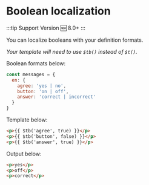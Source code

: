 # Boolean localization

:::tip Support Version
:new: 8.0+
:::

You can localize booleans with your definition formats.

*Your template will need to use `$tb()` instead of `$t()`.*

Boolean formats below:

```js
const messages = {
  en: {
    agree: 'yes | no',
    button: 'on | off',
    answer: 'correct | incorrect'
  }
}
```

Template below:

```html
<p>{{ $tb('agree', true) }}</p>
<p>{{ $tb('button', false) }}</p>
<p>{{ $tb('answer', true) }}</p>
```

Output below:

```html
<p>yes</p>
<p>off</p>
<p>correct</p>
```
